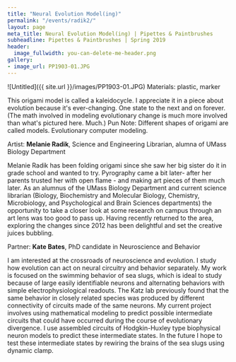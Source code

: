 ```yaml
---
title: "Neural Evolution Model(ing)"
permalink: "/events/radik2/"
layout: page
meta_title: Neural Evolution Model(ing) | Pipettes & Paintbrushes
subheadline: Pipettes & Paintbrushes | Spring 2019
header:
  image_fullwidth: you-can-delete-me-header.png
gallery:
- image_url: PP1903-01.JPG
---
```

![Untitled]({{ site.url }}/images/PP1903-01.JPG)
Materials: plastic, marker

This origami model is called a kaleidocycle. I appreciate it in a piece about evolution because it's ever-changing. One state to the next and on forever. (The math involved in modeling evolutionary change is much more involved than what's pictured here. Much.) Pun Note: Different shapes of origami are called models. Evolutionary computer modeling.

Artist: **Melanie Radik**, Science and Engineering Librarian, alumna of UMass Biology Department

Melanie Radik has been folding origami since she saw her big sister do it in grade school and wanted to try. Pyrography came a bit later- after her parents trusted her with open flame - and making art pieces of them much later. As an alumnus of the UMass Biology Department and current science librarian (Biology, Biochemistry and Molecular Biology, Chemistry, Microbiology, and Psychological and Brain Sciences departments) the opportunity to take a closer look at some research on campus through an art lens was too good to pass up. Having recently returned to the area, exploring the changes since 2012 has been delightful and set the creative juices bubbling.

Partner: **Kate Bates**, PhD candidate in Neuroscience and Behavior

I am interested at the crossroads of neuroscience and evolution. I study how evolution can act on neural circuitry and behavior separately. My work is focused on the swimming behavior of sea slugs, which is ideal to study because of large easily identifiable neurons and alternating behaviors with simple electrophysiological readouts. The Katz lab previously found that the same behavior in closely related species was produced by different connectivity of circuits made of the same neurons. My current project involves using mathematical modeling to predict possible intermediate circuits that could have occurred during the course of evolutionary divergence. I use assembled circuits of Hodgkin-Huxley type biophysical neuron models to predict these intermediate states. In the future I hope to test these intermediate states by rewiring the brains of the sea slugs using dynamic clamp.
